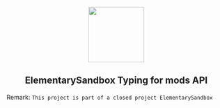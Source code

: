 <!-- Logo -->
<p align="center">
  <a href="#">
    <img height="128" width="128" src="https://user-images.githubusercontent.com/13326808/52314125-39b3f500-29c2-11e9-8ad3-87b23041136e.png">
  </a>
</p>

<!-- Name -->
<h2 align="center">
  ElementarySandbox Typing for mods API
</h2>

Remark:
  `This project is part of a closed project ElementarySandbox`
